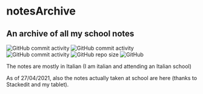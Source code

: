 # notesArchive

## An archive of all my school notes

![GitHub commit activity](https://img.shields.io/github/commit-activity/w/MatMasIt/notesArchive)
![GitHub commit activity](https://img.shields.io/github/commit-activity/m/MatMasIt/notesArchive)
![GitHub commit activity](https://img.shields.io/github/commit-activity/y/MatMasIt/notesArchive)
![GitHub repo size](https://img.shields.io/github/repo-size/MatMasIt/notesArchive)
![GitHub](https://img.shields.io/github/license/MatMasIt/notesArchive)


The notes are mostly in Italian (I am italian and attending an Italian school)

As of 27/04/2021, also the notes actually taken at school are here (thanks to Stackedit and my tablet).

